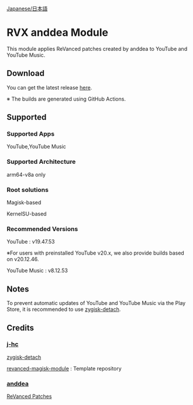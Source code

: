 [Japanese/日本語](README_JP.md)

# RVX anddea Module

This module applies ReVanced patches created by anddea to YouTube and YouTube Music.

## Download
You can get the latest release [here](https://github.com/Sanka1610main/RVX-anddea-Module/releases/).

※ The builds are generated using GitHub Actions.

## Supported

### Supported Apps

YouTube,YouTube Music

### Supported Architecture

arm64-v8a only

### Root solutions

Magisk-based

KernelSU-based

### Recommended Versions

YouTube : v19.47.53

※For users with preinstalled YouTube v20.x, we also provide builds based on v20.12.46.

YouTube Music : v8.12.53

## Notes

To prevent automatic updates of YouTube and YouTube Music via the Play Store, it is recommended to use [zygisk-detach](https://github.com/j-hc/zygisk-detach).

## Credits

### [**j-hc**](https://github.com/j-hc)

[zygisk-detach](https://github.com/j-hc/zygisk-detach)

[revanced-magisk-module](https://github.com/j-hc/revanced-magisk-module) : Template repository

### [**anddea**](https://github.com/anddea)

[ReVanced Patches](https://github.com/anddea/revanced-patches)

